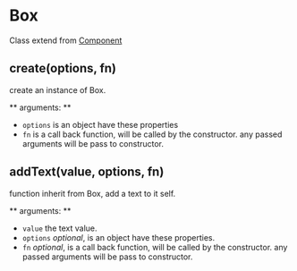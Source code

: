 # Box
Class extend from [Component](component.md)

## create(options, fn)
create an instance of Box.

** arguments: **
- `options` is an object have these properties
- `fn` is a call back function, will be called by the constructor. any passed arguments will be pass to constructor.

## addText(value, options, fn)
function inherit from Box, add a text to it self.

** arguments: **
- `value` the text value.
- `options` *optional*, is an object have these properties.
- `fn` *optional*, is a call back function, will be called by the constructor. any passed arguments will be pass to constructor.
